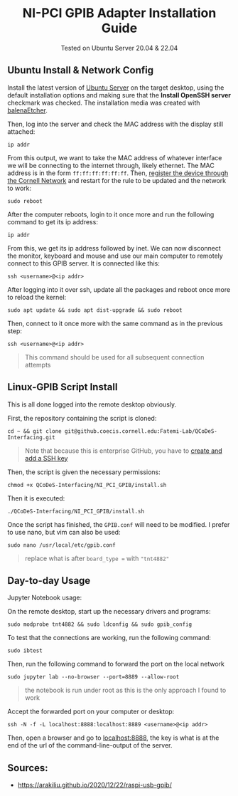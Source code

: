 <h1 align="center">
  NI-PCI GPIB Adapter Installation Guide
</h1>

<p align="center">
  Tested on Ubuntu Server 20.04 & 22.04

## Ubuntu Install & Network Config

Install the latest version of [Ubuntu Server](https://ubuntu.com/download/server#downloads) on the target desktop, using the default installation options and making sure that the **Install OpenSSH server** checkmark was checked. The installation media was created with [balenaEtcher](https://www.balena.io/etcher/).

Then, log into the server and check the MAC address with the display still attached:
```
ip addr
```

From this output, we want to take the MAC address of whatever interface we will be connecting to the internet through, likely ethernet. The MAC address is in the form `ff:ff:ff:ff:ff:ff`. Then, [register the device through the Cornell Network](https://it.cornell.edu/wifi-wired/register-device-doesnt-have-browser) and restart for the rule to be updated and the network to work:
```
sudo reboot
```

After the computer reboots, login to it once more and run the following command to get its ip address:
```
ip addr
```

From this, we get its ip address followed by inet. We can now disconnect the monitor, keyboard and mouse and use our main computer to remotely connect to this GPIB server. It is connected like this:
```
ssh <username>@<ip addr>
```

After logging into it over ssh, update all the packages and reboot once more to reload the kernel:
```
sudo apt update && sudo apt dist-upgrade && sudo reboot
```

Then, connect to it once more with the same command as in the previous step: 
```
ssh <username>@<ip addr>
```

> This command should be used for all subsequent connection attempts

## Linux-GPIB Script Install

This is all done logged into the remote desktop obviously.

First, the repository containing the script is cloned:
```
cd ~ && git clone git@github.coecis.cornell.edu:Fatemi-Lab/QCoDeS-Interfacing.git
```

> Note that because this is enterprise GitHub, you have to [create and add a SSH key](https://docs.github.com/en/authentication/connecting-to-github-with-ssh/generating-a-new-ssh-key-and-adding-it-to-the-ssh-agent)

Then, the script is given the necessary permissions: 
```
chmod +x QCoDeS-Interfacing/NI_PCI_GPIB/install.sh
```

Then it is executed:
```
./QCoDeS-Interfacing/NI_PCI_GPIB/install.sh
```

Once the script has finished, the `GPIB.conf` will need to be modified. I prefer to use nano, but vim can also be used:
```
sudo nano /usr/local/etc/gpib.conf
```

> replace what is after `board_type =` with `"tnt4882"`

## Day-to-day Usage

Jupyter Notebook usage: 

On the remote desktop, start up the necessary drivers and programs:
```
sudo modprobe tnt4882 && sudo ldconfig && sudo gpib_config 
```

To test that the connections are working, run the following command:

```
sudo ibtest
```

Then, run the following command to forward the port on the local network
```
sudo jupyter lab --no-browser --port=8889 --allow-root
```

> the notebook is run under root as this is the only approach I found to work 

Accept the forwarded port on your computer or desktop:
```
ssh -N -f -L localhost:8888:localhost:8889 <username>@<ip addr>
```

Then, open a browser and go to [localhost:8888](//localhost:8888/), the key is what is at the end of the url of the command-line-output of the server.

## Sources:

- https://arakiliu.github.io/2020/12/22/raspi-usb-gpib/

